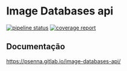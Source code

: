 # Image Databases api

[![pipeline status](https://gitlab.com/psenna/image-databases-api/badges/main/pipeline.svg)](https://gitlab.com/psenna/image-databases-api/-/commits/main)
[![coverage report](https://gitlab.com/psenna/image-databases-api/badges/main/coverage.svg)](https://gitlab.com/psenna/image-databases-api/-/commits/main)

## Documentação

https://psenna.gitlab.io/image-databases-api/